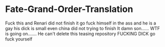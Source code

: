 # Fate-Grand-Order-Translation
Fuck this and Renari did not finish it go fuck himself in the ass and he is a gay his dick is small even china did not trying to finish
It damn son...... WTF is going on....... He can't delete this teasing repository FUCKING DICK go fuck yourself
